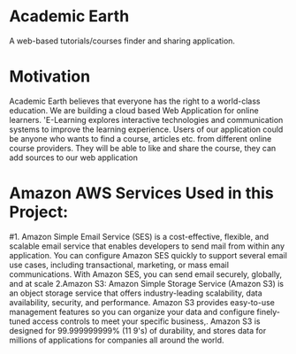 # Academic Earth
A web-based tutorials/courses finder and sharing application.

# Motivation
Academic Earth believes that everyone has the right to a world-class education. We are building  a cloud based Web Application for online learners. 'E-Learning explores interactive technologies and communication systems to improve the learning experience.
Users of our application could be anyone who wants to find a course, articles etc. from different online course providers. They will be able to like and share the course, they can add sources to our web application

# Amazon AWS Services Used in this Project:
#1. Amazon Simple Email Service (SES) is a cost-effective, flexible, and scalable email service that enables developers to send mail from within any application. You can configure Amazon SES quickly to support several email use cases, including transactional, marketing, or mass email communications. With Amazon SES, you can send email securely, globally, and at scale
2.Amazon S3: Amazon Simple Storage Service (Amazon S3) is an object storage service that offers industry-leading scalability, data availability, security, and performance. Amazon S3 provides easy-to-use management features so you can organize your data and configure finely-tuned access controls to meet your specific business,. Amazon S3 is designed for 99.999999999% (11 9's) of durability, and stores data for millions of applications for companies all around the world.

